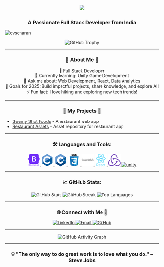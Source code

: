 <h1 align="center">
  <img src="https://readme-typing-svg.herokuapp.com?font=Fira+Code&weight=600&size=30&pause=1000&color=FFA500&center=true&vCenter=true&width=435&lines=Hi+%F0%9F%91%8B%2C+I'm+CVS+CHARAN;A+Full-Stack+Developer;Passionate+about+Coding+%26+Learning">
</h1>

<h3 align="center">A Passionate Full Stack Developer from India</h3>

<p align="left"> 
  <img src="https://komarev.com/ghpvc/?username=cvscharan&label=Profile%20views&color=0e75b6&style=flat" alt="cvscharan" />
</p>

<p align="center">
  <img src="https://github-profile-trophy.vercel.app/?username=cvscharan&theme=radical&margin-w=15&margin-h=15" alt="GitHub Trophy" />
</p>

---

<h3 align="center">🌟 About Me 🌟</h3>
<p align="center">
  🚀 Full Stack Developer <br>
  🌱 Currently learning: Unity Game Development <br>
  💬 Ask me about: Web Development, React, Data Analytics <br>
  🎯 Goals for 2025: Build impactful projects, share knowledge, and explore AI! <br>
  ⚡ Fun fact: I love hiking and exploring new tech trends!
</p>

---

<h3 align="center">🚀 My Projects 🚀</h3>
<ul>
  <li><a href="https://swamyshotfoods.shop" target="_blank">Swamy Shot Foods</a> - A restaurant web app</li>
  <li><a href="https://github.com/CVSCharan/resturant-app-assets" target="_blank">Restaurant Assets</a> - Asset repository for restaurant app</li>
</ul>

---

<h3 align="center">🛠️ Languages and Tools:</h3>
<p align="center"> 
  <a href="https://getbootstrap.com" target="_blank" rel="noreferrer">
    <img src="https://raw.githubusercontent.com/devicons/devicon/master/icons/bootstrap/bootstrap-plain-wordmark.svg" alt="bootstrap" width="40" height="40"/> 
  </a> 
  <a href="https://www.cprogramming.com/" target="_blank" rel="noreferrer">
    <img src="https://raw.githubusercontent.com/devicons/devicon/master/icons/c/c-original.svg" alt="c" width="40" height="40"/> 
  </a> 
  <a href="https://www.w3schools.com/cpp/" target="_blank" rel="noreferrer">
    <img src="https://raw.githubusercontent.com/devicons/devicon/master/icons/cplusplus/cplusplus-original.svg" alt="cplusplus" width="40" height="40"/> 
  </a>
  <a href="https://www.w3schools.com/css/" target="_blank" rel="noreferrer">
    <img src="https://raw.githubusercontent.com/devicons/devicon/master/icons/css3/css3-original-wordmark.svg" alt="css3" width="40" height="40"/> 
  </a>
  <a href="https://expressjs.com" target="_blank" rel="noreferrer">
    <img src="https://raw.githubusercontent.com/devicons/devicon/master/icons/express/express-original-wordmark.svg" alt="express" width="40" height="40"/> 
  </a>
  <a href="https://reactjs.org/" target="_blank" rel="noreferrer">
    <img src="https://raw.githubusercontent.com/devicons/devicon/master/icons/react/react-original-wordmark.svg" alt="react" width="40" height="40"/> 
  </a>
  <a href="https://redux.js.org" target="_blank" rel="noreferrer">
    <img src="https://raw.githubusercontent.com/devicons/devicon/master/icons/redux/redux-original.svg" alt="redux" width="40" height="40"/> 
  </a>
  <a href="https://unity.com/" target="_blank" rel="noreferrer">
    <img src="https://www.vectorlogo.zone/logos/unity3d/unity3d-icon.svg" alt="unity" width="40" height="40"/> 
  </a>
</p>

---

<h3 align="center">📈 GitHub Stats:</h3>
<p align="center">
  <img src="https://github-readme-stats.vercel.app/api?username=cvscharan&show_icons=true&theme=radical" alt="GitHub Stats" />
  <img src="https://github-readme-streak-stats.herokuapp.com/?user=cvscharan&theme=radical" alt="GitHub Streak" />
  <img src="https://github-readme-stats.vercel.app/api/top-langs/?username=cvscharan&layout=compact&theme=radical" alt="Top Languages" />
</p>

---

<h3 align="center">🌐 Connect with Me 🤝</h3>
<p align="center">
  <a href="https://www.linkedin.com/in/cvscharan/" target="_blank">
    <img alt="LinkedIn" src="https://img.shields.io/badge/LinkedIn-blue?style=for-the-badge&logo=linkedin&logoColor=white" />
  </a>
  <a href="mailto:charan.cvs@gmail.com" target="_blank">
    <img alt="Email" src="https://img.shields.io/badge/Email-D14836?style=for-the-badge&logo=gmail&logoColor=white" />
  </a>
  <a href="https://github.com/CVSCharan" target="_blank">
    <img alt="GitHub" src="https://img.shields.io/badge/GitHub-181717?style=for-the-badge&logo=github&logoColor=white" />
  </a>
</p>

---

<p align="center">
  <img src="https://activity-graph.herokuapp.com/graph?username=cvscharan&theme=react-dark" alt="GitHub Activity Graph" />
</p>

---

<h3 align="center">💡 "The only way to do great work is to love what you do." – Steve Jobs</h3>
